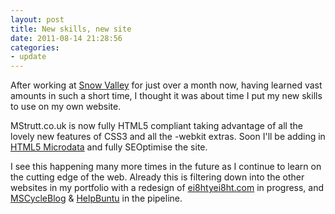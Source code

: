 ```yaml
---
layout: post
title: New skills, new site
date: 2011-08-14 21:28:56
categories:
- update
---
```


After working at [Snow Valley](http://www.snowvalley.com/) for just over a month now, having learned vast amounts in such a short time, I thought it was about time I put my new skills to use on my own website.

MStrutt.co.uk is now fully HTML5 compliant taking advantage of all the lovely new features of CSS3 and all the -webkit extras. Soon I'll be adding in [HTML5 Microdata](http://schema.org/) and fully SEOptimise the site.

I see this happening many more times in the future as I continue to learn on the cutting edge of the web. Already this is filtering down into the other websites in my portfolio with a redesign of [ei8htyei8ht.com](http://ei8htyei8ht.com/) in progress, and [MSCycleBlog](http://cycleblog.mstrutt.co.uk/) & [HelpBuntu](http://helpbuntu.mstrutt.co.uk/) in the pipeline.